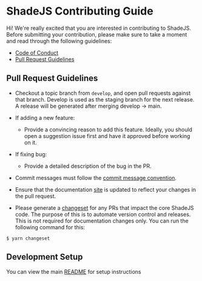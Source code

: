 # ShadeJS Contributing Guide

Hi! We're really excited that you are interested in contributing to ShadeJS. Before submitting your contribution, please make sure to take a moment and read through the following guidelines:

- [Code of Conduct](./CODE_OF_CONDUCT.md)
- [Pull Request Guidelines](#pull-request-guidelines)

## Pull Request Guidelines

- Checkout a topic branch from `develop`, and open pull requests against that branch. Develop is used as the staging branch for the next release. A release will be generated after merging develop -> main.

- If adding a new feature:

  - Provide a convincing reason to add this feature. Ideally, you should open a suggestion issue first and have it approved before working on it.

- If fixing bug:

  - Provide a detailed description of the bug in the PR.

- Commit messages must follow the [commit message convention](./COMMIT_CONVENTION.md).
- Ensure that the documentation [site](./.vitepress/config.ts) is updated to reflect your changes in the pull request.
- Please generate a [changeset](https://github.com/changesets/changesets/blob/main/docs/adding-a-changeset.md) for any PRs that impact the core ShadeJS code. The purpose of this is to automate version control and releases. This is not required for documentation changes only. You can run the following command for this: 
```
$ yarn changeset
```

## Development Setup

You can view the main [README](../README.md) for setup instructions